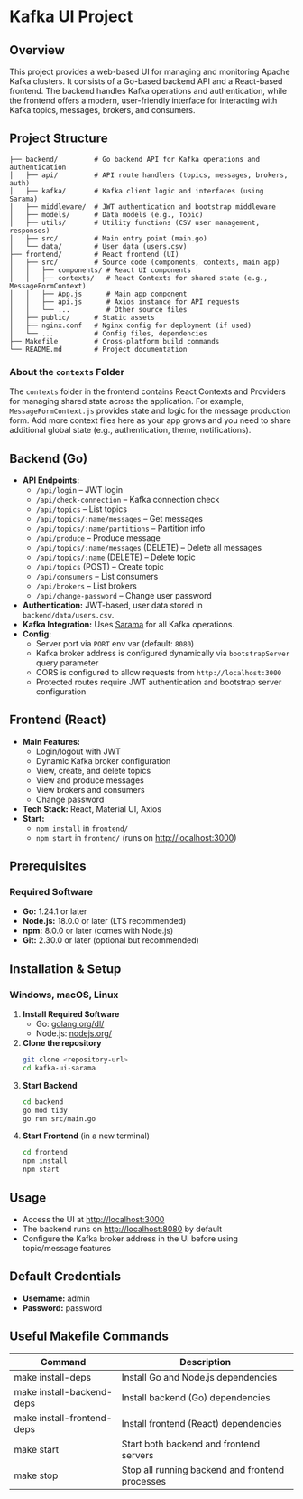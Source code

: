 # Kafka UI Project

## Overview
This project provides a web-based UI for managing and monitoring Apache Kafka clusters. It consists of a Go-based backend API and a React-based frontend. The backend handles Kafka operations and authentication, while the frontend offers a modern, user-friendly interface for interacting with Kafka topics, messages, brokers, and consumers.

## Project Structure

```
├── backend/         # Go backend API for Kafka operations and authentication
│   ├── api/         # API route handlers (topics, messages, brokers, auth)
│   ├── kafka/       # Kafka client logic and interfaces (using Sarama)
│   ├── middleware/  # JWT authentication and bootstrap middleware
│   ├── models/      # Data models (e.g., Topic)
│   ├── utils/       # Utility functions (CSV user management, responses)
│   ├── src/         # Main entry point (main.go)
│   └── data/        # User data (users.csv)
├── frontend/        # React frontend (UI)
│   ├── src/         # Source code (components, contexts, main app)
│   │   ├── components/ # React UI components
│   │   ├── contexts/   # React Contexts for shared state (e.g., MessageFormContext)
│   │   ├── App.js      # Main app component
│   │   ├── api.js      # Axios instance for API requests
│   │   └── ...         # Other source files
│   ├── public/      # Static assets
│   ├── nginx.conf   # Nginx config for deployment (if used)
│   └── ...          # Config files, dependencies
├── Makefile         # Cross-platform build commands
└── README.md        # Project documentation
```

### About the `contexts` Folder
The `contexts` folder in the frontend contains React Contexts and Providers for managing shared state across the application. For example, `MessageFormContext.js` provides state and logic for the message production form. Add more context files here as your app grows and you need to share additional global state (e.g., authentication, theme, notifications).

## Backend (Go)
- **API Endpoints:**
  - `/api/login` – JWT login
  - `/api/check-connection` – Kafka connection check
  - `/api/topics` – List topics
  - `/api/topics/:name/messages` – Get messages
  - `/api/topics/:name/partitions` – Partition info
  - `/api/produce` – Produce message
  - `/api/topics/:name/messages` (DELETE) – Delete all messages
  - `/api/topics/:name` (DELETE) – Delete topic
  - `/api/topics` (POST) – Create topic
  - `/api/consumers` – List consumers
  - `/api/brokers` – List brokers
  - `/api/change-password` – Change user password
- **Authentication:** JWT-based, user data stored in `backend/data/users.csv`.
- **Kafka Integration:** Uses [Sarama](https://github.com/IBM/sarama) for all Kafka operations.
- **Config:**
  - Server port via `PORT` env var (default: `8080`)
  - Kafka broker address is configured dynamically via `bootstrapServer` query parameter
  - CORS is configured to allow requests from `http://localhost:3000`
  - Protected routes require JWT authentication and bootstrap server configuration

## Frontend (React)
- **Main Features:**
  - Login/logout with JWT
  - Dynamic Kafka broker configuration
  - View, create, and delete topics
  - View and produce messages
  - View brokers and consumers
  - Change password
- **Tech Stack:** React, Material UI, Axios
- **Start:**
  - `npm install` in `frontend/`
  - `npm start` in `frontend/` (runs on [http://localhost:3000](http://localhost:3000))

## Prerequisites

### Required Software
- **Go:** 1.24.1 or later
- **Node.js:** 18.0.0 or later (LTS recommended)
- **npm:** 8.0.0 or later (comes with Node.js)
- **Git:** 2.30.0 or later (optional but recommended)

## Installation & Setup

### Windows, macOS, Linux

1. **Install Required Software**
   - Go: [golang.org/dl/](https://golang.org/dl/)
   - Node.js: [nodejs.org/](https://nodejs.org/)
2. **Clone the repository**
   ```sh
   git clone <repository-url>
   cd kafka-ui-sarama
   ```
3. **Start Backend**
   ```sh
   cd backend
   go mod tidy
   go run src/main.go
   ```
4. **Start Frontend** (in a new terminal)
   ```sh
   cd frontend
   npm install
   npm start
   ```

## Usage
- Access the UI at [http://localhost:3000](http://localhost:3000)
- The backend runs on [http://localhost:8080](http://localhost:8080) by default
- Configure the Kafka broker address in the UI before using topic/message features

## Default Credentials
- **Username:** admin
- **Password:** password

## Useful Makefile Commands

| Command                     | Description                                      |
|-----------------------------|--------------------------------------------------|
| make install-deps           | Install Go and Node.js dependencies              |
| make install-backend-deps   | Install backend (Go) dependencies                |
| make install-frontend-deps  | Install frontend (React) dependencies            |
| make start                  | Start both backend and frontend servers          |
| make stop                   | Stop all running backend and frontend processes  |
